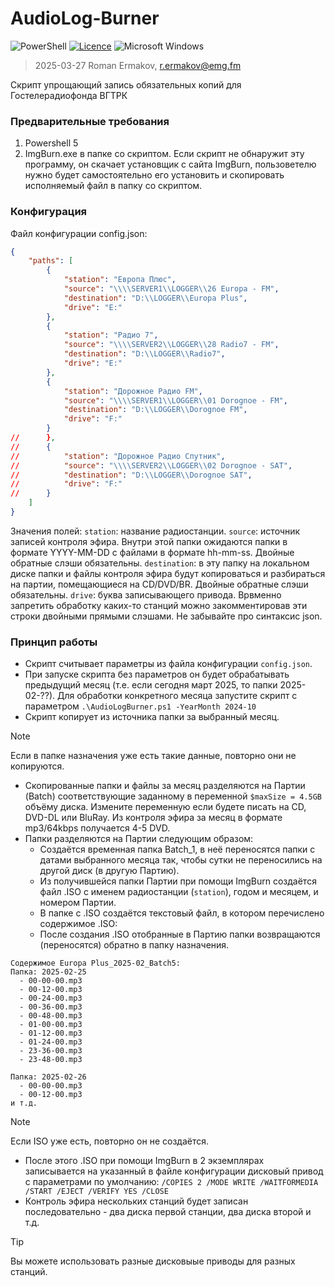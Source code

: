 # AudioLog-Burner
![PowerShell](https://img.shields.io/badge/PowerShell-%235391FE.svg?style=for-the-badge&logo=powershell&logoColor=white)
[![Licence](https://img.shields.io/github/license/ykmn/ff-Logger?style=for-the-badge)](./LICENSE)
![Microsoft Windows](https://img.shields.io/badge/Microsoft-Windows-%FF5F91FF.svg?style=for-the-badge&logo=Microsoft%20Windows&logoColor=white)

> 2025-03-27 Roman Ermakov, <r.ermakov@emg.fm>

Скрипт упрощающий запись обязательных копий для Гостелерадиофонда ВГТРК

### Предварительные требования

1. Powershell 5
2. ImgBurn.exe в папке со скриптом. Если скрипт не обнаружит эту программу, он скачает установщик с сайта ImgBurn, пользоветелю нужно будет самостоятельно его установить и скопировать исполняемый файл в папку со скриптом.

### Конфигурация

Файл конфигурации config.json:
```json
{
	"paths": [
		{
			"station": "Европа Плюс",
			"source": "\\\\SERVER1\\LOGGER\\26 Europa - FM",
			"destination": "D:\\LOGGER\\Europa Plus",
			"drive": "E:"
		},
		{
			"station": "Радио 7",
			"source": "\\\\SERVER2\\LOGGER\\28 Radio7 - FM",
			"destination": "D:\\LOGGER\\Radio7",
			"drive": "E:"
		},
		{
			"station": "Дорожное Радио FM",
			"source": "\\\\SERVER1\\LOGGER\\01 Dorognoe - FM",
			"destination": "D:\\LOGGER\\Dorognoe FM",
			"drive": "F:"
		}
//		},
//		{
//			"station": "Дорожное Радио Спутник",
//			"source": "\\\\SERVER2\\LOGGER\\02 Dorognoe - SAT",
//			"destination": "D:\\LOGGER\\Dorognoe SAT",
//			"drive": "F:"
//		}
	]
}
```
Значения полей:
`station`: название радиостанции.
`source`: источник записей контроля эфира. Внутри этой папки ожидаются папки в формате YYYY-MM-DD с файлами в формате hh-mm-ss. Двойные обратные слэши обязательны.
`destination`: в эту папку на локальном диске папки и файлы контроля эфира будут копироваться и разбираться на партии, помещающиеся на CD/DVD/BR. Двойные обратные слэши обязательны.
`drive`: буква записывающего привода.
Врвменно запретить обработку каких-то станций можно закомментировав эти строки двойными прямыми слэшами. Не забывайте про синтаксис json.

### Принцип работы

* Скрипт считывает параметры из файла конфигурации `config.json`.
* При запуске скрипта без параметров он будет обрабатывать предыдущий месяц (т.е. если сегодня март 2025, то папки 2025-02-??). Для обработки конкретного месяца запустите скрипт с параметром `.\AudioLogBurner.ps1 -YearMonth 2024-10` 
* Скрипт копирует из источника папки за выбранный месяц.
> [!NOTE]
> Если в папке назначения уже есть такие данные, повторно они не копируются.
* Скопированные папки и файлы за месяц разделяются на Партии (Batch) соответствующие заданному в переменной `$maxSize = 4.5GB` объёму диска. Измените переменную если будете писать на CD, DVD-DL или BluRay. Из контроля эфира за месяц в формате mp3/64kbps получается 4-5 DVD. 
* Папки разделяются на Партии следующим образом:
    * Создаётся временная папка Batch_1, в неё переносятся папки с датами выбранного месяца так, чтобы сутки не переносились на другой диск (в другую Партию).
    * Из получившейся папки Партии при помощи ImgBurn создаётся файл .ISO с именем радиостанции (`station`), годом и месяцем, и номером Партии.
    * В папке с .ISO создаётся текстовый файл, в котором перечислено содержимое .ISO:
    * После создания .ISO отобранные в Партию папки возвращаются (переносятся) обратно в папку назначения.
```
Содержимое Europa Plus_2025-02_Batch5:
Папка: 2025-02-25
  - 00-00-00.mp3
  - 00-12-00.mp3
  - 00-24-00.mp3
  - 00-36-00.mp3
  - 00-48-00.mp3
  - 01-00-00.mp3
  - 01-12-00.mp3
  - 01-24-00.mp3
  - 23-36-00.mp3
  - 23-48-00.mp3

Папка: 2025-02-26
  - 00-00-00.mp3
  - 00-12-00.mp3
и т.д.
```
> [!NOTE]
> Если ISO уже есть, повторно он не создаётся.
* После этого .ISO при помощи ImgBurn в 2 экземплярах записывается на указанный в файле конфигурации дисковый привод с параметрами по умолчанию: `/COPIES 2 /MODE WRITE /WAITFORMEDIA /START /EJECT /VERIFY YES /CLOSE `
* Контроль эфира нескольких станций будет записан последовательно - два диска первой станции, два диска второй и т.д. 
> [!TIP]
> Вы можете использовать разные дисковыые приводы для разных станций.


